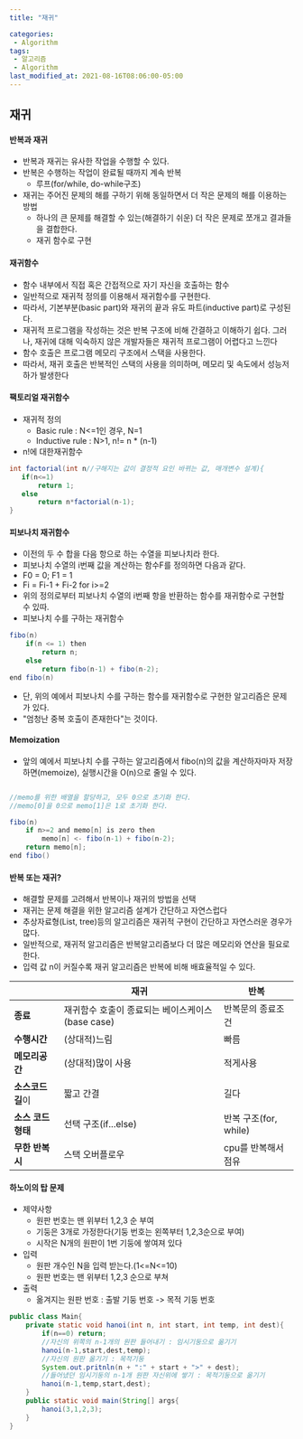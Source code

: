 ```yaml
---
title: "재귀"

categories:
 - Algorithm
tags:
 - 알고리즘
 - Algorithm
last_modified_at: 2021-08-16T08:06:00-05:00
---
```

## 재귀
#### 반복과 재귀
 - 반복과 재귀는 유사한 작업을 수행할 수 있다.
 - 반복은 수행하는 작업이 완료될 때까지 계속 반복
	* 루프(for/while, do-while구조)
 - 재귀는 주어진 문제의 해를 구하기 위해 동일하면서 더 작은 문제의 해를 이용하는 방법
	* 하나의 큰 문제를 해결할 수 있는(해결하기 쉬운) 더 작은 문제로 쪼개고 결과들을 결합한다.
	* 재귀 함수로 구현


#### 재귀함수
 - 함수 내부에서 직접 혹은 간접적으로 자기 자신을 호출하는 함수
 - 일반적으로 재귀적 정의를 이용해서 재귀함수를 구현한다.
 - 따라서, 기본부분(basic part)와 재귀의 끝과 유도 파트(inductive part)로 구성된다.
 - 재귀적 프로그램을 작성하는 것은 반복 구조에 비해 간결하고 이해하기 쉽다.
 	그러나, 재귀에 대해 익숙하지 않은 개발자들은 재귀적 프로그램이 어렵다고 느낀다
 - 함수 호출은 프로그램 메모리 구조에서 스택을 사용한다.
 - 따라서, 재귀 호출은 반복적인 스택의 사용을 의미하며, 메모리 및 속도에서 성능저하가 발생한다



#### 팩토리얼 재귀함수
 - 재귀적 정의
	* Basic rule : N<=1인 경우, N=1
	* Inductive rule : N>1, n!= n * (n-1)
 - n!에 대한재귀함수
 ```java
 int factorial(int n//구해지는 값이 결정적 요인 바뀌는 값, 매개변수 설계){
 	if(n<=1)
		return 1;
	else
		return n*factorial(n-1);
 }
 ```



#### 피보나치 재귀함수
 - 이전의 두 수 합을 다음 항으로 하는 수열을 피보나치라 한다.
 - 피보나치 수열의 i번째 값을 계산하는 함수F를 정의하면 다음과 같다.
 - F0 = 0; F1 = 1
 - Fi = Fi-1 + Fi-2 for i>=2
 - 위의 정의로부터 피보나치 수열의 i번째 항을 반환하는 함수를 재귀함수로 구현할 수 있따.
 - 피보나치 수를 구하는 재귀함수
```java
fibo(n)
	if(n <= 1) then
		return n;
	else
		return fibo(n-1) + fibo(n-2);
end fibo(n)
```
 - 단, 위의 예에서 피보나치 수를 구하는 함수를 재귀함수로 구현한 알고리즘은 문제가 있다.
 - "엄청난 중복 호출이 존재한다"는 것이다.



#### Memoization
 - 앞의 예에서 피보나치 수를 구하는 알고리즘에서 fibo(n)의 값을 계산하자마자 저장하면(memoize), 실행시간을 O(n)으로 줄일 수 있다.


```java  

//memo를 위한 배열을 할당하고, 모두 0으로 초기화 한다.
//memo[0]을 0으로 memo[1]은 1로 초기화 한다.

fibo(n)
	if n>=2 and memo[n] is zero then
		memo[n] <- fibo(n-1) + fibo(n-2);
	return memo[n];
end fibo()  
```



#### 반복 또는 재귀?
 - 해결할 문제를 고려해서 반복이나 재귀의 방법을 선택
 - 재귀는 문제 해결을 위한 알고리즘 설계가 간단하고 자연스럽다
 - 추상자료형(List, tree)등의 알고리즘은 재귀적 구현이 간단하고 자연스러운 경우가 많다.
 - 일반적으로, 재귀적 알고리즘은 반복알고리즘보다 더 많은 메모리와 연산을 필요로 한다.
 - 입력 값 n이 커질수록 재귀 알고리즘은 반복에 비해 배효율적일 수 있다.

|	| 재귀|반복|
|-----------|------------------------------|-----------------|
|**종료**|재귀함수 호출이 종료되는 베이스케이스(base case)|반복문의 종료조건|
|**수행시간**|(상대적)느림|빠름|
|**메모리공간**|(상대적)많이 사용|적게사용|
|**소스코드길**이|짧고 간결|길다|
|**소스 코드 형태**|선택 구조(if...else)|반복 구조(for, while)|
|**무한 반복시**|스택 오버플로우|cpu를 반복해서 점유|


#### 하노이의 탑 문제
 - 제약사항
 	* 원판 번호는 맨 위부터 1,2,3 순 부여
	* 기둥은 3개로 가정한다(기둥 번호는 왼쪽부터 1,2,3순으로 부여)
	* 시작은 N개의 원판이 1번 기둥에 쌓여져 있다
 - 입력
 	* 원판 개수인 N을 입력 받는다.(1<=N<=10)
	* 원판 번호는 맨 위부터 1,2,3 순으로 부쳐
 - 출력
 	* 옮겨지는 원판 번호 : 출발 기둥 번호 -> 목적 기둥 번호


```java
public class Main{
	private static void hanoi(int n, int start, int temp, int dest){
		if(n==0) return;
		//자신의 위쪽의 n-1개의 원판 들어내기 : 임시기둥으로 옮기기
		hanoi(n-1,start,dest,temp);
		//자신의 원판 옮기기 : 목적기둥
		System.out.pritnln(n + ":" + start + ">" + dest);
		//들어냈던 임시기둥의 n-1개 원판 자신위에 쌓기 : 목적기둥으로 옮기기
		hanoi(n-1,temp,start,dest);
	}
	public static void main(String[] args{
		hanoi(3,1,2,3);
	}
}
```
